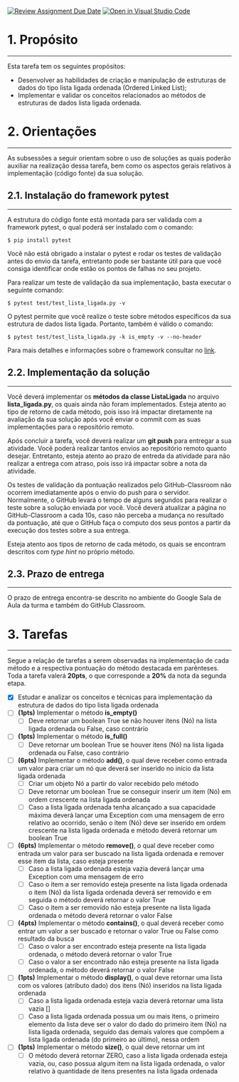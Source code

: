 [![Review Assignment Due Date](https://classroom.github.com/assets/deadline-readme-button-24ddc0f5d75046c5622901739e7c5dd533143b0c8e959d652212380cedb1ea36.svg)](https://classroom.github.com/a/dGj0D1-K)
[![Open in Visual Studio Code](https://classroom.github.com/assets/open-in-vscode-718a45dd9cf7e7f842a935f5ebbe5719a5e09af4491e668f4dbf3b35d5cca122.svg)](https://classroom.github.com/online_ide?assignment_repo_id=11269145&assignment_repo_type=AssignmentRepo)
# 1. Propósito
---
Esta tarefa tem os seguintes propósitos:
- Desenvolver as habilidades de criação e manipulação de estruturas de dados do tipo lista ligada ordenada (Ordered Linked List);
- Implementar e validar os conceitos relacionados ao métodos de estruturas de dados lista ligada ordenada.

# 2. Orientações
---

As subsessões a seguir orientam sobre o uso de soluções as quais poderão auxiliar na realização dessa tarefa, bem como os aspectos gerais relativos à implementação (código fonte) da sua solução.

## 2.1. Instalação do framework pytest
---
A estrutura do código fonte está montada para ser validada com a framework pytest, o qual poderá ser instalado com o comando:

```console
$ pip install pytest
```

Você não está obrigado a instalar o pytest e rodar os testes de validação antes do envio da tarefa, entretanto pode ser bastante útil para que você consiga identificar onde estão os pontos de falhas no seu projeto.

Para realizar um teste de validação da sua implementação, basta executar o seguinte comando:

```console
$ pytest test/test_lista_ligada.py -v
```

O pytest permite que você realize o teste sobre métodos específicos da sua estrutura de dados lista ligada. Portanto, também é válido o comando:

```console
$ pytest test/test_lista_ligada.py -k is_empty -v --no-header
```

Para mais detalhes e informações sobre o framework consultar no [link](https://docs.pytest.org/en/7.3.x/contents.html).

## 2.2. Implementação da solução
---

Você deverá implementar os **métodos da classe ListaLigada** no arquivo **lista_ligada.py**, os quais ainda não foram implementados. Esteja atento ao tipo de retorno de cada método, pois isso irá impactar diretamente na avaliação da sua solução após você enviar o commit com as suas implementações para o repositório remoto.

Após concluir a tarefa, você deverá realizar um **git push** para entregar a sua atividade. Você poderá realizar tantos envios ao repositório remoto quanto desejar. Entretanto, esteja atento ao prazo de entreda da atividade para não realizar a entrega com atraso, pois isso irá impactar sobre a nota da atividade. 

Os testes de validação da pontuação realizados pelo GitHub-Classroom não ocorrem imediatamente após o envio do push para o servidor. Normalmente, o GitHub levará o tempo de alguns segundos para realizar o teste sobre a solução enviada por você. Você deverá atualizar a página no GitHub-Classroom a cada 10s, caso não perceba a mudança no resultado da pontuação, até que o GitHub faça o computo dos seus pontos a partir da execução dos testes sobre a sua entrega.

Esteja atento aos tipos de retorno de cada método, os quais se encontram descritos com _type hint_ no próprio método.

## 2.3. Prazo de entrega
---

O prazo de entrega encontra-se descrito no ambiente do Google Sala de Aula da turma e também do GitHub Classroom.


# 3. Tarefas
---

Segue a relação de tarefas a serem observadas na implementação de cada método e a respectiva pontuação do método destacada em parênteses. Toda a tarefa valerá **20pts**, o que corresponde a **20%** da nota da segunda etapa.

- [x] Estudar e analizar os conceitos e técnicas para implementação da estrutura de dados do tipo lista ligada ordenada
- [ ] **(1pts)** Implementar o método **is_empty()**
  - [ ] Deve retornar um boolean True se não houver itens (Nó) na lista ligada ordenada ou False, caso contrário
- [ ] **(1pts)** Implementar o método **is_full()**
  - [ ] Deve retornar um boolean True se houver itens (Nó) na lista ligada ordenada ou False, caso contrário
- [ ] **(6pts)** Implementar o método **add()**, o qual deve receber como entrada um valor para criar um nó que deverá ser inserido no início da lista ligada ordenada
  - [ ] Criar um objeto Nó a partir do valor recebido pelo método
  - [ ] Deve retornar um boolean True se conseguir inserir um item (Nó) em ordem crescente na lista ligada ordenada
  - [ ] Caso a lista ligada ordenada tenha alcançado a sua capacidade máxima deverá lançar uma Exception com uma mensagem de erro relativo ao ocorrido, senão o item (Nó) deve ser inserido em ordem crescente na lista ligada ordenada e método deverá retornar um boolean True
- [ ] **(6pts)** Implementar o método **remove()**, o qual deve receber como entrada um valor para ser buscado na lista ligada ordenada e remover esse item da lista, caso esteja presente 
  - [ ] Caso a lista ligada ordenada esteja vazia deverá lançar uma Exception com uma mensagem de erro
  - [ ] Caso o item a ser removido esteja presente na lista ligada ordenada o item (Nó) da lista ligada ordenada deverá ser removido e em seguida o método deverá retornar o valor True
  - [ ] Caso o item a ser removido não esteja presente na lista ligada ordenada o método deverá retornar o valor False
- [ ] **(4pts)** Implementar o método **contains()**, o qual deverá receber como entrar um valor a ser buscado e retornar o valor True ou False como resultado da busca
  - [ ] Caso o valor a ser encontrado esteja presente na lista ligada ordenada, o método deverá retornar o valor True
  - [ ] Caso o valor a ser encontrado não esteja presente na lista ligada ordenada, o método deverá retornar o valor False
- [ ] **(1pts)** Implementar o método **display()**, o qual deve retornar uma lista com os valores (atributo dado) dos itens (Nó) inseridos na lista ligada ordenada
  - [ ] Caso a lista ligada ordenada esteja vazia deverá retornar uma lista vazia []
  - [ ] Caso a lista ligada ordenada possua um ou mais itens, o primeiro elemento da lista deve ser o valor do dado do primeiro item (Nó) na lista ligada ordenada, seguido das demais valores que compõem a lista ligada ordenada (do primeiro ao último), nessa ordem
- [ ] **(1pts)** Implementar o método **size()**, o qual deve retornar um int
  - [ ] O método deverá retornar ZERO, caso a lista ligada ordenada esteja vazia, ou, caso possua algum item na lista ligada ordenada, o valor relativo à quantidade de itens presentes na lista ligada ordenada